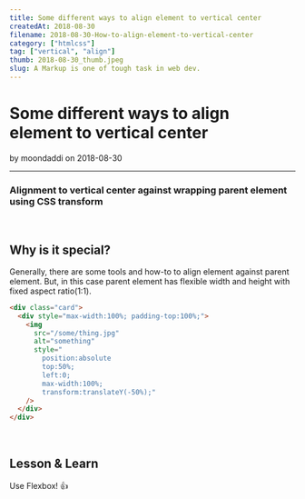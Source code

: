 ```yaml
---
title: Some different ways to align element to vertical center
createdAt: 2018-08-30
filename: 2018-08-30-How-to-align-element-to-vertical-center
category: ["htmlcss"]
tag: ["vertical", "align"]
thumb: 2018-08-30_thumb.jpeg
slug: A Markup is one of tough task in web dev.
---
```


# Some different ways to align element to vertical center

by moondaddi on 2018-08-30

---

### Alignment to vertical center against wrapping parent element using CSS transform

<br />

## Why is it special?

Generally, there are some tools and how-to to align element against parent element. But, in this case parent element has flexible width and height with fixed aspect ratio(1:1).

```html
<div class="card">
  <div style="max-width:100%; padding-top:100%;">
    <img
      src="/some/thing.jpg"
      alt="something"
      style="
        position:absolute
        top:50%;
        left:0;
        max-width:100%;
        transform:translateY(-50%);"
    />
  </div>
</div>
```

<br />

## Lesson & Learn

Use Flexbox! 👍
